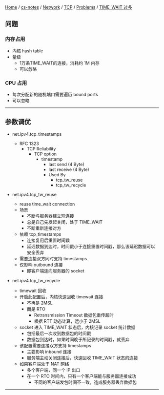 [Home](https://mengxianbin.github.io) /
[cs-notes](https://mengxianbin.github.io/cs-notes/site) /
[Network](https://mengxianbin.github.io/cs-notes/site/Network) /
[TCP](https://mengxianbin.github.io/cs-notes/site/Network/TCP) /
[Problems](https://mengxianbin.github.io/cs-notes/site/Network/TCP/Problems) /
[TIME_WAIT 过多](https://mengxianbin.github.io/cs-notes/site/Network/TCP/Problems/TIME_WAIT%20%E8%BF%87%E5%A4%9A)

## 问题

### 内存占用
   
* 内核 hash table
* 量级
    * 1万条TIME_WAIT的连接，消耗约 1M 内存
    * 可以忽略

### CPU 占用
   
* 每次分配新的随机端口需要遍历 bound ports
* 可以忽略

---

## 参数调优

* net.ipv4.tcp_timestamps
    * RFC 1323 
        * TCP Reliability
            * TCP option
                * timestamp
                    * last send (4 Byte)
                    * last receive (4 Byte)
                    * Used By
                        * tcp_tw_reuse
                        * tcp_tw_recycle

* net.ipv4.tcp_tw_reuse
    * reuse time_wait connection
    * 场景
        * 不断与服务器建立短连接
        * 总是自己先发起关闭，处于 TIME_WAIT
        * 不断重新连接对方
    * 依赖 tcp_timestamps
        * 连接复用后重置时间戳
        * 延迟数据到达时，时间戳小于连接重置时间戳，那么该延迟数据可以安全丢弃
    * 需要连接双方同时支持 timestamps
    * 仅影响 outbound 连接
        * 即客户端连向服务器的 socket

* net.ipv4.tcp_tw_recycle
    * timewait 回收
    * 开启此配置后，内核快速回收 timewait 连接
        * 不再是 2MSL
        * 而是 RTO
            * Retransmission Timeout 数据包重传超时
            * 根据 RTT 动态计算，远小于 2MSL
    * socket 进入 TIME_WAIT 状态后，内核记录 socket 统计数据
        * 包括最后一次收到数据包的时间戳
        * 数据包到达时，如果时间晚于所记录的时间戳，就丢弃
    * 该配置需要连接双方支持 timestamps
        * 主要影响 inbound 连接
        * 服务端主动关闭连接后，快速回收 TIME_WAIT 状态的连接
    * 如果客户端处于 NAT 网络
        * 多个客户端，同一个 IP 出口
        * 在一个 RTO 时间内，只有一个客户端能与服务器连接成功
            * 不同的客户端发包时间不一致，造成服务器丢弃数据包 

---
